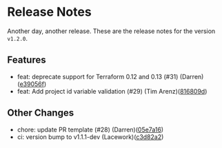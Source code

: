 # Release Notes
Another day, another release. These are the release notes for the version `v1.2.0`.

## Features
* feat: deprecate support for Terraform 0.12 and 0.13 (#31) (Darren)([e39056f](https://github.com/lacework/terraform-gcp-service-account/commit/e39056f90a624c983af3d0a0b44dc4922e31fd06))
* feat: Add project id variable validation (#29) (Tim Arenz)([816809d](https://github.com/lacework/terraform-gcp-service-account/commit/816809d744127682e1f8f2537319b1dc164e55d1))
## Other Changes
* chore: update PR template (#28) (Darren)([05e7a16](https://github.com/lacework/terraform-gcp-service-account/commit/05e7a16938aa88ccd7893ca2252e4210766b0d9c))
* ci: version bump to v1.1.1-dev (Lacework)([c3d82a2](https://github.com/lacework/terraform-gcp-service-account/commit/c3d82a2ae2dea6ebb8896f82306591fde4312268))
